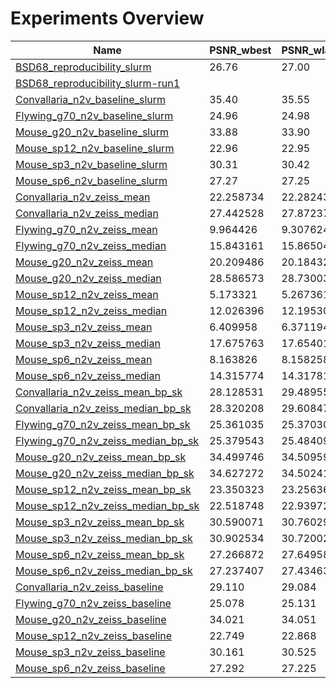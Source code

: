 # Experiments Overview

| Name | PSNR_wbest | PSNR_wlast | bestPSNR_wbest | bestPSNR_wlast | Replacement |
|------|------------|------------|----------------|----------------|-------------|
|[BSD68_reproducibility_slurm](./experiments/BSD68_reproducibility_slurm)| 26.76 | 27.00 | 26.86 | 27.00 | uniform_withCP |
|[BSD68_reproducibility_slurm-run1](./experiments/BSD68_reproducibility_slurm-run1)|  |  |  |  | uniform_withCP | uniform_withoutCP |
|[Convallaria_n2v_baseline_slurm](./experiments/Convallaria_n2v_baseline_slurm)| 35.40 | 35.55 | 35.43 | 35.57 | uniform_withoutCP |
|[Flywing_g70_n2v_baseline_slurm](./experiments/Flywing_g70_n2v_baseline_slurm)| 24.96 | 24.98 | 24.99 | 25.02 | uniform_withoutCP |
|[Mouse_g20_n2v_baseline_slurm](./experiments/Mouse_g20_n2v_baseline_slurm)| 33.88 | 33.90 | 33.90 | 33.90 | uniform_withoutCP |
|[Mouse_sp12_n2v_baseline_slurm](./experiments/Mouse_sp12_n2v_baseline_slurm)| 22.96 | 22.95 | 32.66 | 33.42 | uniform_withoutCP |
|[Mouse_sp3_n2v_baseline_slurm](./experiments/Mouse_sp3_n2v_baseline_slurm)| 30.31 | 30.42 | 34.65 | 34.75 | uniform_withoutCP |
|[Mouse_sp6_n2v_baseline_slurm](./experiments/Mouse_sp6_n2v_baseline_slurm)| 27.27 | 27.25 | 34.38 | 34.42 | uniform_withoutCP |
|[Convallaria_n2v_zeiss_mean](experiments/Convallaria_n2v_zeiss_mean)                | 22.258734 |       22.282437 |       25.522387 |       25.435619 ||
|[Convallaria_n2v_zeiss_median](experiments/Convallaria_n2v_zeiss_median)            | 27.442528 |       27.872378 |       28.409888 |       28.890761 ||
|[Flywing_g70_n2v_zeiss_mean](experiments/Flywing_g70_n2v_zeiss_mean)                |  9.964426 |        9.307624 |       17.739788 |       17.652367 ||
|[Flywing_g70_n2v_zeiss_median](experiments/Flywing_g70_n2v_zeiss_median)            | 15.843161 |       15.865043 |       19.422810 |       19.435305 ||
|[Mouse_g20_n2v_zeiss_mean](experiments/Mouse_g20_n2v_zeiss_mean)                    | 20.209486 |       20.184326 |       22.476917 |       22.489772 ||
|[Mouse_g20_n2v_zeiss_median](experiments/Mouse_g20_n2v_zeiss_median)                | 28.586573 |       28.730031 |       29.087357 |       29.163176 ||
|[Mouse_sp12_n2v_zeiss_mean](experiments/Mouse_sp12_n2v_zeiss_mean)                  |  5.173321 |        5.267361 |       17.246261 |       17.239888 ||
|[Mouse_sp12_n2v_zeiss_median](experiments/Mouse_sp12_n2v_zeiss_median)              | 12.026396 |       12.195303 |       17.875640 |       17.893340 ||
|[Mouse_sp3_n2v_zeiss_mean](experiments/Mouse_sp3_n2v_zeiss_mean)                    |  6.409958 |        6.371194 |       17.184030 |       17.184748 ||
|[Mouse_sp3_n2v_zeiss_median](experiments/Mouse_sp3_n2v_zeiss_median)                | 17.675763 |       17.654012 |       20.401906 |       20.391773 ||
|[Mouse_sp6_n2v_zeiss_mean](experiments/Mouse_sp6_n2v_zeiss_mean)                    |  8.163826 |        8.158258 |       17.649973 |       17.634283 ||
|[Mouse_sp6_n2v_zeiss_median](experiments/Mouse_sp6_n2v_zeiss_median)                | 14.315774 |       14.317810 |       18.751745 |       18.755969 ||
|[Convallaria_n2v_zeiss_mean_bp_sk](experiments/Convallaria_n2v_zeiss_mean_bp_sk)    | 28.128531 |       29.489551 |       28.858988 |       29.578911 ||
|[Convallaria_n2v_zeiss_median_bp_sk](experiments/Convallaria_n2v_zeiss_median_bp_sk)| 28.320208 |       29.608477 |       28.657491 |       29.750094 ||
|[Flywing_g70_n2v_zeiss_mean_bp_sk](experiments/Flywing_g70_n2v_zeiss_mean_bp_sk)    | 25.361035 |       25.370307 |       25.427740 |       25.427188 ||
|[Flywing_g70_n2v_zeiss_median_bp_sk](experiments/Flywing_g70_n2v_zeiss_median_bp_sk)| 25.379543 |       25.484090 |       25.428994 |       25.545069 ||
|[Mouse_g20_n2v_zeiss_mean_bp_sk](experiments/Mouse_g20_n2v_zeiss_mean_bp_sk)        | 34.499746 |       34.509595 |       34.630219 |       34.688050 ||
|[Mouse_g20_n2v_zeiss_median_bp_sk](experiments/Mouse_g20_n2v_zeiss_median_bp_sk)    | 34.627272 |       34.502412 |       34.734864 |       34.722973 ||
|[Mouse_sp12_n2v_zeiss_mean_bp_sk](experiments/Mouse_sp12_n2v_zeiss_mean_bp_sk)      | 23.350323 |       23.256364 |       33.447390 |       33.706267 ||
|[Mouse_sp12_n2v_zeiss_median_bp_sk](experiments/Mouse_sp12_n2v_zeiss_median_bp_sk)  | 22.518748 |       22.939720 |       34.476900 |       34.482922 ||
|[Mouse_sp3_n2v_zeiss_mean_bp_sk](experiments/Mouse_sp3_n2v_zeiss_mean_bp_sk)        | 30.590071 |       30.760299 |       35.618571 |       35.448269 ||
|[Mouse_sp3_n2v_zeiss_median_bp_sk](experiments/Mouse_sp3_n2v_zeiss_median_bp_sk)    | 30.902534 |       30.720023 |       35.763712 |       35.823552 ||
|[Mouse_sp6_n2v_zeiss_mean_bp_sk](experiments/Mouse_sp6_n2v_zeiss_mean_bp_sk)        | 27.266872 |       27.649582 |       34.917322 |       34.953092 ||
|[Mouse_sp6_n2v_zeiss_median_bp_sk](experiments/Mouse_sp6_n2v_zeiss_median_bp_sk)    | 27.237407 |       27.434635 |       35.267758 |       35.489634 ||
|[Convallaria_n2v_zeiss_baseline](experiments/Convallaria_n2v_zeiss_baseline)           | 29.110 |          29.084 |          29.148 |          29.107 ||
|[Flywing_g70_n2v_zeiss_baseline](experiments/Flywing_g70_n2v_zeiss_baseline)           | 25.078 |          25.131 |          25.105 |          25.160 ||
|[Mouse_g20_n2v_zeiss_baseline](experiments/Mouse_g20_n2v_zeiss_baseline)               | 34.021 |          34.051 |          34.030 |          34.060 ||
|[Mouse_sp12_n2v_zeiss_baseline](experiments/Mouse_sp12_n2v_zeiss_baseline)             | 22.749 |          22.868 |          32.741 |          32.812 ||
|[Mouse_sp3_n2v_zeiss_baseline](experiments/Mouse_sp3_n2v_zeiss_baseline)               | 30.161 |          30.525 |          34.859 |          34.924 ||
|[Mouse_sp6_n2v_zeiss_baseline](experiments/Mouse_sp6_n2v_zeiss_baseline)               | 27.292 |          27.225 |          34.067 |          34.040 ||
